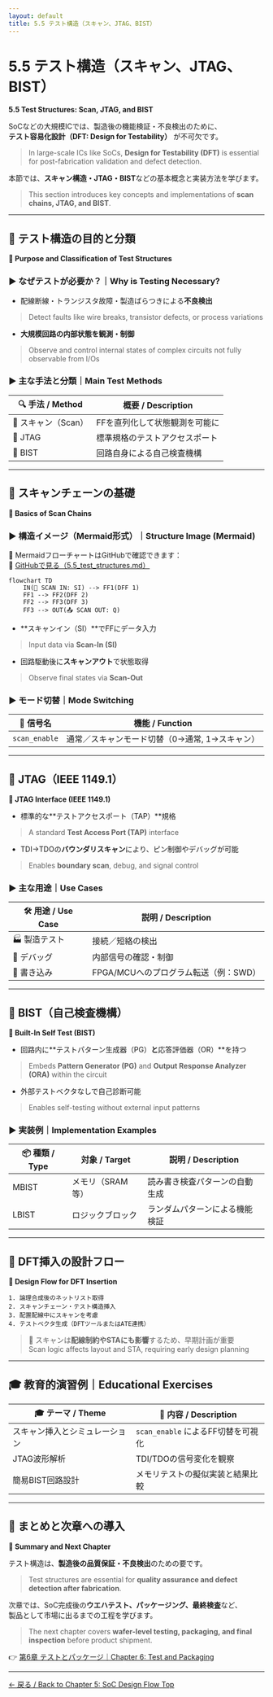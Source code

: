 ```yaml
---
layout: default
title: 5.5 テスト構造（スキャン、JTAG、BIST）
---
```


# 5.5 テスト構造（スキャン、JTAG、BIST）  
**5.5 Test Structures: Scan, JTAG, and BIST**

SoCなどの大規模ICでは、製造後の機能検証・不良検出のために、  
**テスト容易化設計（DFT: Design for Testability）** が不可欠です。  
> In large-scale ICs like SoCs, **Design for Testability (DFT)** is essential for post-fabrication validation and defect detection.

本節では、**スキャン構造・JTAG・BIST**などの基本概念と実装方法を学びます。  
> This section introduces key concepts and implementations of **scan chains, JTAG, and BIST**.

---

## 🎯 テスト構造の目的と分類  
**🎯 Purpose and Classification of Test Structures**

### ▶ なぜテストが必要か？｜Why is Testing Necessary?

- 配線断線・トランジスタ故障・製造ばらつきによる**不良検出**  
> Detect faults like wire breaks, transistor defects, or process variations  
- **大規模回路の内部状態を観測・制御**  
> Observe and control internal states of complex circuits not fully observable from I/Os

### ▶ 主な手法と分類｜Main Test Methods

| 🔍 手法 / Method | 概要 / Description |
|------------------|--------------------|
| 🔁 スキャン（Scan） | FFを直列化して状態観測を可能に |
| 🔌 JTAG           | 標準規格のテストアクセスポート |
| 🧠 BIST           | 回路自身による自己検査機構     |

---

## 🔁 スキャンチェーンの基礎  
**🔁 Basics of Scan Chains**

### ▶ 構造イメージ（Mermaid形式）｜Structure Image (Mermaid)

📌 MermaidフローチャートはGitHubで確認できます：  
🔗 [GitHubで見る（5.5_test_structures.md）](https://github.com/Samizo-AITL/Edusemi-v4x/blob/main/chapter5_soc_design_flow/5.5_test_structures.md)

```mermaid
flowchart TD
    IN(🔁 SCAN IN: SI) --> FF1(DFF 1)
    FF1 --> FF2(DFF 2)
    FF2 --> FF3(DFF 3)
    FF3 --> OUT(📤 SCAN OUT: Q)
```

- **スキャンイン（SI）**でFFにデータ入力  
> Input data via **Scan-In (SI)**
- 回路駆動後に**スキャンアウト**で状態取得  
> Observe final states via **Scan-Out**
  
### ▶ モード切替｜Mode Switching

| 🔧 信号名 | 機能 / Function |
|-----------|------------------|
| `scan_enable` | 通常／スキャンモード切替（0→通常, 1→スキャン） |

---

## 🔌 JTAG（IEEE 1149.1）  
**🔌 JTAG Interface (IEEE 1149.1)**

- 標準的な**テストアクセスポート（TAP）**規格  
> A standard **Test Access Port (TAP)** interface
- TDI→TDOの**バウンダリスキャン**により、ピン制御やデバッグが可能  
> Enables **boundary scan**, debug, and signal control

### ▶ 主な用途｜Use Cases

| 🛠️ 用途 / Use Case | 説明 / Description |
|---------------------|--------------------|
| 🏭 製造テスト        | 接続／短絡の検出     |
| 🐞 デバッグ          | 内部信号の確認・制御 |
| 💾 書き込み          | FPGA/MCUへのプログラム転送（例：SWD） |

---

## 🧠 BIST（自己検査機構）  
**🧠 Built-In Self Test (BIST)**

- 回路内に**テストパターン生成器（PG）**と**応答評価器（OR）**を持つ  
> Embeds **Pattern Generator (PG)** and **Output Response Analyzer (ORA)** within the circuit  
- 外部テストベクタなしで自己診断可能  
> Enables self-testing without external input patterns

### ▶ 実装例｜Implementation Examples

| 📦 種類 / Type | 対象 / Target      | 説明 / Description |
|----------------|--------------------|--------------------|
| MBIST          | メモリ（SRAM等）   | 読み書き検査パターンの自動生成 |
| LBIST          | ロジックブロック   | ランダムパターンによる機能検証 |

---

## 📐 DFT挿入の設計フロー  
**📐 Design Flow for DFT Insertion**

```
1. 論理合成後のネットリスト取得  
2. スキャンチェーン・テスト構造挿入  
3. 配置配線中にスキャンを考慮  
4. テストベクタ生成（DFTツールまたはATE連携）
```

> 📌 スキャンは**配線制約やSTAにも影響**するため、早期計画が重要  
> Scan logic affects layout and STA, requiring early design planning

---

## 🎓 教育的演習例｜Educational Exercises

| 🎓 テーマ / Theme | 🧪 内容 / Description |
|-------------------|------------------------|
| スキャン挿入とシミュレーション | `scan_enable` によるFF切替を可視化 |
| JTAG波形解析                | TDI/TDOの信号変化を観察 |
| 簡易BIST回路設計            | メモリテストの擬似実装と結果比較 |

---

## 📘 まとめと次章への導入  
**📘 Summary and Next Chapter**

テスト構造は、**製造後の品質保証・不良検出**のための要です。  
> Test structures are essential for **quality assurance and defect detection after fabrication**.

次章では、SoC完成後の**ウエハテスト、パッケージング、最終検査**など、  
製品として市場に出るまでの工程を学びます。  
> The next chapter covers **wafer-level testing, packaging, and final inspection** before product shipment.

👉 [第6章 テストとパッケージ｜Chapter 6: Test and Packaging](../chapter6_test_and_package/README.md)

---

[← 戻る / Back to Chapter 5: SoC Design Flow Top](./README.md)
